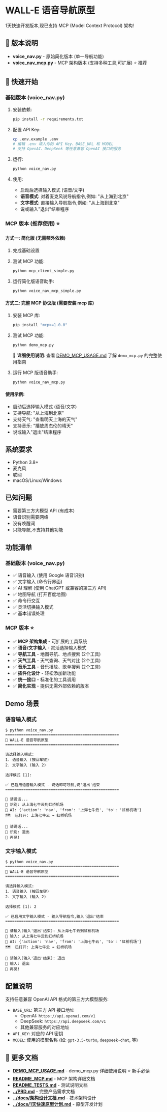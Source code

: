# WALL-E 语音导航原型

1天快速开发版本,现已支持 MCP (Model Context Protocol) 架构!

## 🎯 版本说明

- **voice_nav.py** - 原始简化版本 (单一导航功能)
- **voice_nav_mcp.py** - MCP 架构版本 (支持多种工具,可扩展) ⭐ 推荐

## 🚀 快速开始

### 基础版本 (voice_nav.py)

1. 安装依赖:
   ```bash
   pip install -r requirements.txt
   ```

2. 配置 API Key:
   ```bash
   cp .env.example .env
   # 编辑 .env 填入你的 API Key、BASE_URL 和 MODEL
   # 支持 OpenAI、DeepSeek 等任意兼容 OpenAI 接口的服务
   ```

3. 运行:
   ```bash
   python voice_nav.py
   ```

4. 使用:
   - 启动后选择输入模式 (语音/文字)
   - **语音模式**: 对着麦克风说导航指令,例如: "从上海到北京"
   - **文字模式**: 直接输入导航指令,例如: "从上海到北京"
   - 说或输入"退出"结束程序

### MCP 版本 (推荐使用) ⭐

#### 方式一: 简化版 (无需额外依赖)

1. 完成基础设置

2. 测试 MCP 功能:
   ```bash
   python mcp_client_simple.py
   ```

3. 运行简化版语音助手:
   ```bash
   python voice_nav_mcp_simple.py
   ```

#### 方式二: 完整 MCP 协议版 (需要安装 mcp 库)

1. 安装 MCP 库:
   ```bash
   pip install "mcp>=1.0.0"
   ```

2. 测试 MCP 功能:
   ```bash
   python demo_mcp.py
   ```
   
   📖 **详细使用说明**: 查看 [DEMO_MCP_USAGE.md](./DEMO_MCP_USAGE.md) 了解 `demo_mcp.py` 的完整使用指南

3. 运行 MCP 版语音助手:
   ```bash
   python voice_nav_mcp.py
   ```

#### 使用示例:
- 启动后选择输入模式 (语音/文字)
- 支持导航: "从上海到北京"
- 支持天气: "查看明天上海的天气"
- 支持音乐: "播放周杰伦的晴天"
- 说或输入"退出"结束程序

## 系统要求

- Python 3.8+
- 麦克风
- 联网
- macOS/Linux/Windows

## 已知问题

- 需要第三方大模型 API (有成本)
- 语音识别需要网络
- 没有唤醒词
- 只能导航,不支持其他功能

## 功能清单

### 基础版本 (voice_nav.py)
- ✅ 语音输入 (使用 Google 语音识别)
- ✅ 文字输入 (命令行界面)
- ✅ AI 理解 (使用 ChatGPT 或兼容的第三方 API)
- ✅ 地图导航 (打开百度地图)
- ✅ 命令行交互
- ✅ 灵活切换输入模式
- ✅ 基本错误处理

### MCP 版本 ⭐
- ✅ **MCP 架构集成** - 可扩展的工具系统
- ✅ **语音/文字输入** - 灵活选择输入模式
- ✅ **导航工具** - 地图导航、地点搜索 (2个工具)
- ✅ **天气工具** - 天气查询、天气对比 (2个工具)
- ✅ **音乐工具** - 音乐播放、歌单搜索 (2个工具)
- ✅ **插件化设计** - 轻松添加新功能
- ✅ **统一接口** - 标准化的工具调用
- ✅ **简化实现** - 提供无需外部依赖的版本

## Demo 场景

### 语音输入模式
```
$ python voice_nav.py
==================================================
🤖 WALL-E 语音导航原型
==================================================

请选择输入模式:
1. 语音输入 (按回车键)
2. 文字输入 (输入 2)

选择模式 [1]: 

✅ 已启用语音输入模式 - 说话即可导航,说'退出'结束
==================================================

🎤 请说话...
📝 识别: 从上海七牛云到虹桥机场
🤖 AI: {'action': 'nav', 'from': '上海七牛云', 'to': '虹桥机场'}
🗺️  已打开: 上海七牛云 → 虹桥机场

🎤 请说话...
📝 识别: 退出
👋 再见!
```

### 文字输入模式
```
$ python voice_nav.py
==================================================
🤖 WALL-E 语音导航原型
==================================================

请选择输入模式:
1. 语音输入 (按回车键)
2. 文字输入 (输入 2)

选择模式 [1]: 2

✅ 已启用文字输入模式 - 输入导航指令,输入'退出'结束
==================================================

💬 请输入(输入'退出'结束): 从上海七牛云到虹桥机场
📝 输入: 从上海七牛云到虹桥机场
🤖 AI: {'action': 'nav', 'from': '上海七牛云', 'to': '虹桥机场'}
🗺️  已打开: 上海七牛云 → 虹桥机场

💬 请输入(输入'退出'结束): 退出
📝 输入: 退出
👋 再见!
```

## 配置说明

支持任意兼容 OpenAI API 格式的第三方大模型服务:

- `BASE_URL`: 第三方 API 接口地址
  - OpenAI: `https://api.openai.com/v1`
  - DeepSeek: `https://api.deepseek.com/v1`
  - 其他兼容服务的对应地址
- `API_KEY`: 对应的 API 密钥
- `MODEL`: 使用的模型名称 (如: `gpt-3.5-turbo`, `deepseek-chat`, 等)

## 📖 更多文档

- **[DEMO_MCP_USAGE.md](./DEMO_MCP_USAGE.md)** - demo_mcp.py 详细使用说明 ⭐ 新手必读
- **[README_MCP.md](./README_MCP.md)** - MCP 架构详细文档
- **[README_TESTS.md](./README_TESTS.md)** - 测试说明文档
- **[../PRD.md](../PRD.md)** - 完整产品需求文档
- **[../docs/架构设计文档.md](../docs/架构设计文档.md)** - 技术架构设计
- **[../docs/1天快速原型计划.md](../docs/1天快速原型计划.md)** - 原型开发计划
